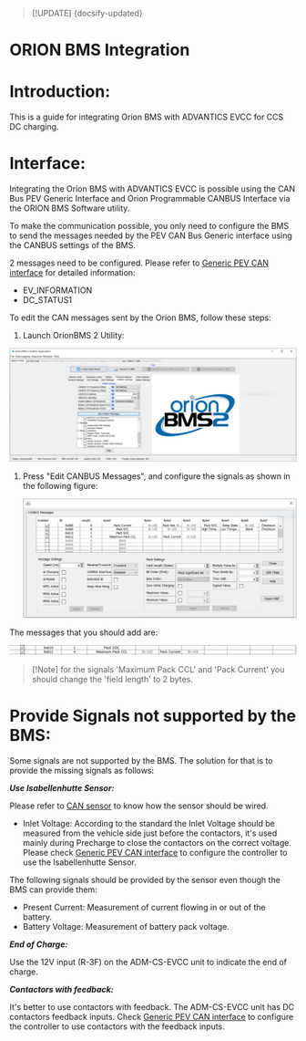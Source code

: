 > [!UPDATE] {docsify-updated}
# ORION BMS Integration

# Introduction:

This is a guide for integrating Orion BMS with ADVANTICS EVCC for CCS DC charging.

# Interface:

Integrating the Orion BMS with ADVANTICS EVCC is possible using the CAN Bus PEV Generic Interface and Orion Programmable CANBUS Interface via the ORION BMS Software utility.

To make the communication possible, you only need to configure the BMS to send the messages needed by the PEV CAN Bus Generic interface using the CANBUS settings of the BMS.

2 messages need to be configured. Please refer to [Generic PEV CAN interface](charge-controllers/evcc_can_generic.md) for detailed information:

- EV_INFORMATION
- DC_STATUS1

To edit the CAN messages sent by the Orion BMS, follow these steps:

1. Launch OrionBMS 2 Utility:

![Edit_CANbus_messages.PNG](images/Edit_CANbus_messages.png)

1. Press "Edit CANBUS Messages", and configure the signals as shown in the following figure:
    
    
    ![CAN_Settings.PNG](images/CAN_Settings.png)
    

The messages that you should add are:

![messages_to_add.PNG](images/messages_to_add.png)


> [!Note] for the signals 'Maximum Pack CCL' and 'Pack Current' you should change the 'field length' to 2 bytes.

# Provide Signals not supported by the BMS:

Some signals are not supported by the BMS. The solution for that is to provide the missing signals as follows:

__*Use Isabellenhutte Sensor:*__

Please refer to [CAN sensor](charge-controllers/evcc_can_sensor.md) to know how the sensor should be wired.

- Inlet Voltage: According to the standard the Inlet Voltage should be measured from the vehicle side just before the contactors, it's used mainly during Precharge to close the contactors on the correct voltage. Please check [Generic PEV CAN interface](charge-controllers/evcc_can_generic.md) to configure the controller to use the Isabellenhutte Sensor.

The following signals should be provided by the sensor even though the BMS can provide them:

- Present Current: Measurement of current flowing in or out of the battery.
- Battery Voltage: Measurement of battery pack voltage.

__*End of Charge:*__

Use the 12V input (R-3F) on the ADM-CS-EVCC unit to indicate the end of charge.

__*Contactors with feedback:*__

It's better to use contactors with feedback. The ADM-CS-EVCC unit has DC contactors feedback inputs. Check [Generic PEV CAN interface](charge-controllers/evcc_can_generic.md) to configure the controller to use contactors with the feedback inputs.